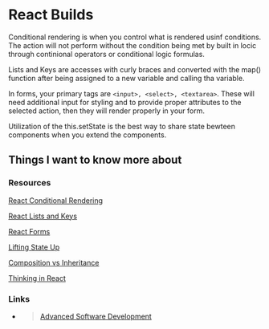 # React Builds

Conditional rendering is when you control what is rendered usinf conditions.  The action will not perform without the condition being met by built in locic through continional operators or conditional logic formulas.

Lists and Keys are accesses with curly braces and converted with the map() function after being assigned to a new variable and calling tha variable.

In forms, your primary tags are ```<input>, <select>, <textarea>```. These will need additional input for styling and to provide proper attributes to the selected action, then they will render properly in your form.

Utilization of the this.setState is the best way to share state bewteen components when you extend the components.

## Things I want to know more about

### Resources

[React Conditional Rendering](https://reactjs.org/docs/conditional-rendering.html)

[React Lists and Keys](https://reactjs.org/docs/lists-and-keys.html)

[React Forms](https://reactjs.org/docs/forms.html)

[Lifting State Up](https://reactjs.org/docs/lifting-state-up.html)

[Composition vs Inheritance](https://reactjs.org/docs/composition-vs-inheritance.html)

[Thinking in React](https://reactjs.org/docs/thinking-in-react.html)

### Links

- >[Advanced Software Development](README.md)
